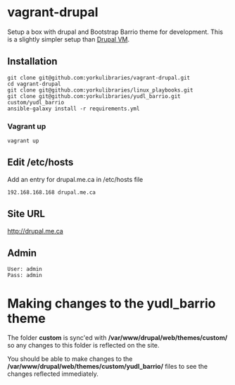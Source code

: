 # vagrant-drupal
Setup a box with drupal and Bootstrap Barrio theme for development. This is a slightly simpler setup than [Drupal VM](https://www.drupalvm.com/).

## Installation
```
git clone git@github.com:yorkulibraries/vagrant-drupal.git
cd vagrant-drupal
git clone git@github.com:yorkulibraries/linux_playbooks.git
git clone git@github.com:yorkulibraries/yudl_barrio.git custom/yudl_barrio
ansible-galaxy install -r requirements.yml 
```

### Vagrant up
```
vagrant up
```

## Edit /etc/hosts

Add an entry for drupal.me.ca in /etc/hosts file
```
192.168.168.168 drupal.me.ca
```

## Site URL
http://drupal.me.ca

## Admin 
```
User: admin
Pass: admin
```

# Making changes to the yudl_barrio theme
The folder **custom** is sync'ed with **/var/www/drupal/web/themes/custom/** so any changes to this folder is reflected on the site.

You should be able to make changes to the **/var/www/drupal/web/themes/custom/yudl_barrio/** files to see the changes reflected immediately.

